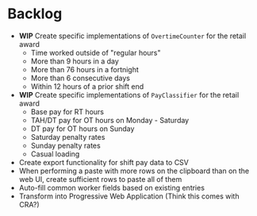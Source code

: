 # Backlog

- **WIP** Create specific implementations of `OvertimeCounter` for the retail award
    - Time worked outside of "regular hours"
    - More than 9 hours in a day
    - More than 76 hours in a fortnight
    - More than 6 consecutive days
    - Within 12 hours of a prior shift end
- **WIP** Create specific implementations of `PayClassifier` for the retail award
    - Base pay for RT hours
    - TAH/DT pay for OT hours on Monday - Saturday
    - DT pay for OT hours on Sunday
    - Saturday penalty rates
    - Sunday penalty rates
    - Casual loading
- Create export functionality for shift pay data to CSV
- When performing a paste with more rows on the clipboard than on the web UI, create sufficient rows to paste all of them
- Auto-fill common worker fields based on existing entries
- Transform into Progressive Web Application (Think this comes with CRA?)
